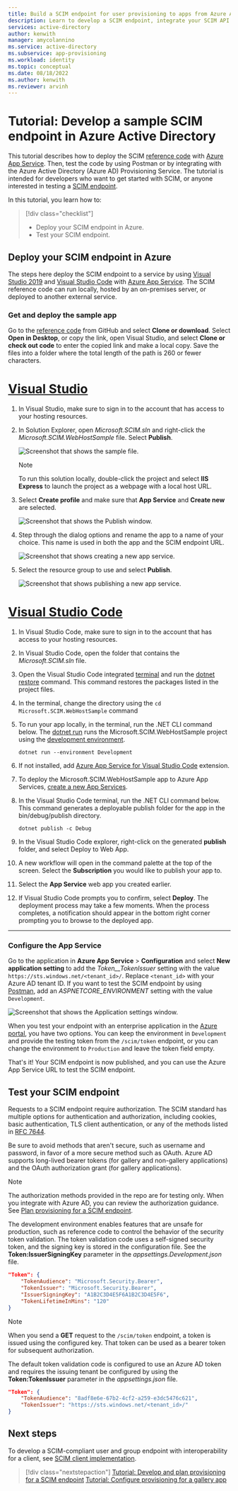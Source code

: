 ```yaml
---
title: Build a SCIM endpoint for user provisioning to apps from Azure Active Directory
description: Learn to develop a SCIM endpoint, integrate your SCIM API with Azure Active Directory, and automatically provision users and groups into your cloud applications. 
services: active-directory
author: kenwith
manager: amycolannino
ms.service: active-directory
ms.subservice: app-provisioning
ms.workload: identity
ms.topic: conceptual
ms.date: 08/18/2022
ms.author: kenwith
ms.reviewer: arvinh
---
```


# Tutorial: Develop a sample SCIM endpoint in Azure Active Directory

This tutorial describes how to deploy the SCIM [reference code](https://aka.ms/scimreferencecode) with  [Azure App Service](../../app-service/index.yml). Then, test the code by using Postman or by integrating with the Azure Active Directory (Azure AD) Provisioning Service. The tutorial is intended for developers who want to get started with SCIM, or anyone interested in testing a [SCIM endpoint](./use-scim-to-provision-users-and-groups.md). 

In this tutorial, you learn how to:

> [!div class="checklist"]
>
> * Deploy your SCIM endpoint in Azure.
> * Test your SCIM endpoint.

## Deploy your SCIM endpoint in Azure


The steps here deploy the SCIM endpoint to a service by using [Visual Studio 2019](https://visualstudio.microsoft.com/downloads/) and [Visual Studio Code](https://code.visualstudio.com/) with [Azure App Service](../../app-service/index.yml). The SCIM reference code can run locally, hosted by an on-premises server, or deployed to another external service.

### Get and deploy the sample app

Go to the [reference code](https://github.com/AzureAD/SCIMReferenceCode) from GitHub and select **Clone or download**. Select **Open in Desktop**, or copy the link, open Visual Studio, and select **Clone or check out code** to enter the copied link and make a local copy. Save the files into a folder where the total length of the path is 260 or fewer characters.

# [Visual Studio](#tab/visual-studio)

1. In Visual Studio, make sure to sign in to the account that has access to your hosting resources.

1. In Solution Explorer, open *Microsoft.SCIM.sln* and right-click the *Microsoft.SCIM.WebHostSample* file. Select **Publish**.

    ![Screenshot that shows the sample file.](media/use-scim-to-build-users-and-groups-endpoints/cloud-publish.png)

    > [!NOTE]
    > To run this solution locally, double-click the project and select **IIS Express** to launch the project as a webpage with a local host URL.

1. Select **Create profile** and make sure that **App Service** and **Create new** are selected.

    ![Screenshot that shows the Publish window.](media/use-scim-to-build-users-and-groups-endpoints/cloud-publish-2.png)

1. Step through the dialog options and rename the app to a name of your choice. This name is used in both the app and the SCIM endpoint URL.

    ![Screenshot that shows creating a new app service.](media/use-scim-to-build-users-and-groups-endpoints/cloud-publish-3.png)

1. Select the resource group to use and select **Publish**.

    ![Screenshot that shows publishing a new app service.](media/use-scim-to-build-users-and-groups-endpoints/cloud-publish-4.png)


# [Visual Studio Code](#tab/visual-studio-code)

1. In Visual Studio Code, make sure to sign in to the account that has access to your hosting resources.

1. In Visual Studio Code, open the folder that contains the *Microsoft.SCIM.sln* file.

1. Open the Visual Studio Code integrated [terminal](https://code.visualstudio.com/docs/terminal/basics) and run the [dotnet restore](/nuget/consume-packages/install-use-packages-dotnet-cli#restore-packages) command. This command  restores the packages listed in the project files. 

1. In the terminal, change the directory using the `cd Microsoft.SCIM.WebHostSample` command

1. To run your app locally, in the terminal, run the .NET CLI command below. The [dotnet run](/dotnet/core/tools/dotnet-run) runs the Microsoft.SCIM.WebHostSample project using the [development environment](/aspnet/core/fundamentals/environments#set-environment-on-the-command-line).

    ```dotnetcli
    dotnet run --environment Development
    ```

1. If not installed, add [Azure App Service for Visual Studio Code](https://marketplace.visualstudio.com/items?itemName=ms-azuretools.vscode-azureappservice) extension.

1. To deploy the Microsoft.SCIM.WebHostSample app to Azure App Services, [create a new App Services](/azure/app-service/tutorial-dotnetcore-sqldb-app#2---create-the-app-service).

1. In the Visual Studio Code terminal, run the .NET CLI command below. This command generates a deployable publish folder for the app in the bin/debug/publish directory.

    ```dotnetcli
    dotnet publish -c Debug
    ```

1. In the Visual Studio Code explorer, right-click on the generated **publish** folder, and select Deploy to Web App.
1. A new workflow will open in the command palette at the top of the screen. Select the **Subscription** you would like to publish your app to.
1. Select the **App Service** web app you created earlier.
1. If Visual Studio Code prompts you to confirm, select **Deploy**. The deployment process may take a few moments. When the process completes, a notification should appear in the bottom right corner prompting you to browse to the deployed app.

---

### Configure the App Service

Go to the application in **Azure App Service** > **Configuration** and select **New application setting** to add the *Token__TokenIssuer* setting with the value `https://sts.windows.net/<tenant_id>/`. Replace `<tenant_id>` with your Azure AD tenant ID. If you want to test the SCIM endpoint by using [Postman](https://github.com/AzureAD/SCIMReferenceCode/wiki/Test-Your-SCIM-Endpoint), add an *ASPNETCORE_ENVIRONMENT* setting with the value `Development`.

![Screenshot that shows the Application settings window.](media/use-scim-to-build-users-and-groups-endpoints/app-service-settings.png)

When you test your endpoint with an enterprise application in the [Azure portal](use-scim-to-provision-users-and-groups.md#integrate-your-scim-endpoint-with-the-azure-ad-provisioning-service), you have two options. You can keep the environment in `Development` and provide the testing token from the `/scim/token` endpoint, or you can change the environment to `Production` and leave the token field empty.

That's it! Your SCIM endpoint is now published, and you can use the Azure App Service URL to test the SCIM endpoint.

## Test your SCIM endpoint

Requests to a SCIM endpoint require authorization. The SCIM standard has multiple options for authentication and authorization, including cookies, basic authentication, TLS client authentication, or any of the methods listed in [RFC 7644](https://tools.ietf.org/html/rfc7644#section-2).

Be sure to avoid methods that aren't secure, such as username and password, in favor of a more secure method such as OAuth. Azure AD supports long-lived bearer tokens (for gallery and non-gallery applications) and the OAuth authorization grant (for gallery applications).

> [!NOTE]
> The authorization methods provided in the repo are for testing only. When you integrate with Azure AD, you can review the authorization guidance. See [Plan provisioning for a SCIM endpoint](use-scim-to-provision-users-and-groups.md).

The development environment enables features that are unsafe for production, such as reference code to control the behavior of the security token validation. The token validation code uses a self-signed security token, and the signing key is stored in the configuration file. See the **Token:IssuerSigningKey** parameter in the *appsettings.Development.json* file.

```json
"Token": {
    "TokenAudience": "Microsoft.Security.Bearer",
    "TokenIssuer": "Microsoft.Security.Bearer",
    "IssuerSigningKey": "A1B2C3D4E5F6A1B2C3D4E5F6",
    "TokenLifetimeInMins": "120"
}
```

> [!NOTE]
> When you send a **GET** request to the `/scim/token` endpoint, a token is issued using the configured key. That token can be used as a bearer token for subsequent authorization.

The default token validation code is configured to use an Azure AD token and requires the issuing tenant be configured by using the **Token:TokenIssuer** parameter in the *appsettings.json* file.

``` json
"Token": {
    "TokenAudience": "8adf8e6e-67b2-4cf2-a259-e3dc5476c621",
    "TokenIssuer": "https://sts.windows.net/<tenant_id>/"
}
```

## Next steps

To develop a SCIM-compliant user and group endpoint with interoperability for a client, see [SCIM client implementation](http://www.simplecloud.info/#Implementations2).

> [!div class="nextstepaction"]
> [Tutorial: Develop and plan provisioning for a SCIM endpoint](use-scim-to-provision-users-and-groups.md)
> [Tutorial: Configure provisioning for a gallery app](configure-automatic-user-provisioning-portal.md)